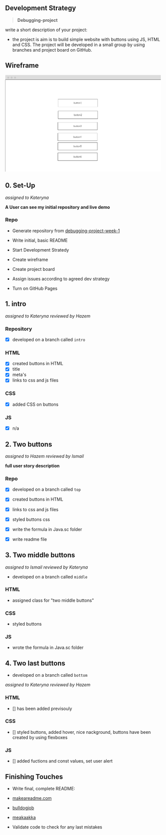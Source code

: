 ## Development Strategy

  

>  **Debugging-project**

  

write a short description of your project:

- the project is aim is to build simple website with buttons using JS, HTML and CSS.
The project will be developed in a small group by using branches and project board on GitHub.

  

## Wireframe

  

<!-- include a wireframe for your project in this repository, and display it here -->

<!-- wireframe.cc is a good site for getting started with wireframes -->

![wireframe](image/wireframe.png)

  

## 0. Set-Up

  *assigned to Kateryna*

  

__A User can see my initial repository and live demo__

  

### Repo

  

 - Generate repository from [debugging-project-week-1](https://github.com/HackYourFutureBelgium/debugging-project-week-1)

 - Write initial, basic README

 - Start Development Stratedy
 - Create wireframe
 - Create project board 
 - Assign issues according to agreed dev strategy
 - Turn on GitHub Pages

  



## 1. intro

 *assigned to Kateryna*
  *reviewed by Hazem*
  

### Repository

- [x] developed on a branch called `intro`

### HTML

- [x] created buttons in HTML
- [x] title
- [x] meta's
- [x] links to css and js files

### CSS

- [x] added CSS on buttons

### JS
- [x] n/a


  

## 2. Two buttons

*assigned to Hazem*
*reviewed by Ismail*
  

__full user story description__

  

### Repo

  

- [X] developed on a branch called `top`
  



 - [X] created buttons in HTML

 - [X] links to css and js files

  - [X] styled buttons css

  - [X] write the formula in Java.sc folder
  - [X] write readme file


  
## 3. Two middle buttons

*assigned to Ismail*
*reviewed by Kateryna*

- developed on a branch called `middle`
  

### HTML
- assigned class for "two middle buttons"

### CSS
- styled buttons 

### JS

- wrote the formula in Java.sc folder 

## 4. Two last buttons

- developed on a branch called `bottom`

*assigned to Kateryna*
*reviewed by Hazem*
  

### HTML
- [] has been added previsouly  

 


### CSS
- [] styled buttons, added hover, nice nackground, buttons have been created by using flexboxes


### JS

- [] added fuctions and const values, set user alert 

  

## Finishing Touches

  

- Write final, complete README:

-  [makeareadme.com](https://www.makeareadme.com/)

-  [bulldogjob](https://bulldogjob.com/news/449-how-to-write-a-good-readme-for-your-github-project)

-  [meakaakka](https://medium.com/@meakaakka/a-beginners-guide-to-writing-a-kickass-readme-7ac01da88ab3)

- Validate code to check for any last mistakes
